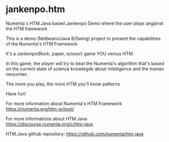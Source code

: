 # jankenpo.htm
Numenta´s HTM.Java based Jankenpo Demo where the user plays angainst the HTM framework

This is a demo (Netbeans/Java 8/Swing) project to present the capabilities of the Numenta's HTM Framework 


It's a Jankenpo(Rock, paper, scissor) game YOU versus HTM.

In this game, the player will try to beat the Numenta's algorithm that's based on the current state of science knowlegde about intelligence and the human neocortex.

The more you play, the more HTM you'll know patterns.

Have fun!



For more information about Numenta's HTM Framework https://numenta.org/htm-school/

For more informations about HTM.Java https://discourse.numenta.org/c/htm-java

HTM.Java github repository: https://github.com/numenta/htm.java
